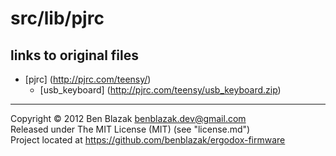 # src/lib/pjrc

## links to original files

* [pjrc] (http://pjrc.com/teensy/)
  * [usb_keyboard] (http://pjrc.com/teensy/usb_keyboard.zip)

-------------------------------------------------------------------------------

Copyright &copy; 2012 Ben Blazak <benblazak.dev@gmail.com>  
Released under The MIT License (MIT) (see "license.md")  
Project located at <https://github.com/benblazak/ergodox-firmware>


